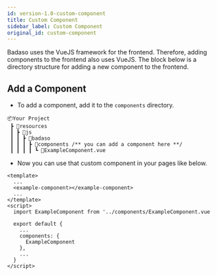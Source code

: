 ```yaml
---
id: version-1.0-custom-component
title: Custom Component
sidebar_label: Custom Component
original_id: custom-component
---
```


Badaso uses the VueJS framework for the frontend. Therefore, adding components to the frontend also uses VueJS. The block below is a directory structure for adding a new component to the frontend.

## Add a Component

- To add a component, add it to the `components` directory.

```
📦Your Project
 ┣ 📂resources
 ┃ ┣ 📂js
 ┃ ┃ ┣ 📂badaso
 ┃ ┃ ┃ ┣ 📂components /** you can add a component here **/
 ┃ ┃ ┃ ┃ ┗ 📜ExampleComponent.vue
```

- Now you can use that custom component in your pages like below.

<!--DOCUSAURUS_CODE_TABS-->
<!--Vue-->
```vue
<template>
  ...
  <example-component></example-component>
  ...
</template>
<script>
  import ExampleComponent from '../components/ExampleComponent.vue

  export default {
    ...
    components: {
      ExampleComponent
    },
    ...
  }
</script>
```
<!--END_DOCUSAURUS_CODE_TABS-->